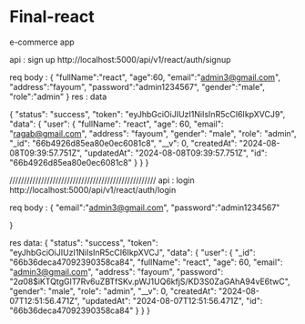 # Final-react


e-commerce app

api : sign up
http://localhost:5000/api/v1/react/auth/signup

req body :
{
"fullName":"react",
"age":60,
"email":"admin3@gmail.com",
"address":"fayoum",
"password":"admin1234567",
"gender":"male",
"role":"admin"
}
res : data

{
    "status": "success",
    "token": "eyJhbGciOiJIUzI1NiIsInR5cCI6IkpXVCJ9",
    "data": {
        "user": {
            "fullName": "react",
            "age": 60,
            "email": "ragab@gmail.com",
            "address": "fayoum",
            "gender": "male",
            "role": "admin",
            "_id": "66b4926d85ea80e0ec6081c8",
            "__v": 0,
            "createdAt": "2024-08-08T09:39:57.751Z",
            "updatedAt": "2024-08-08T09:39:57.751Z",
            "id": "66b4926d85ea80e0ec6081c8"
        }
    }
}

///////////////////////////////////////////////////
api : login
http://localhost:5000/api/v1/react/auth/login

req body :
{
"email":"admin3@gmail.com",
"password":"admin1234567"

}

res data:
{
    "status": "success",
    "token": "eyJhbGciOiJIUzI1NiIsInR5cCI6IkpXVCJ",
    "data": {
        "user": {
            "_id": "66b36deca47092390358ca84",
            "fullName": "react",
            "age": 60,
            "email": "admin3@gmail.com",
            "address": "fayoum",
            "password": "$2a$08$iKTQtgGlT7Rv6uZBTfSKv.pWJ1UQ6kfjS/KD3S0ZaGAhA94vE6twC",
            "gender": "male",
            "role": "admin",
            "__v": 0,
            "createdAt": "2024-08-07T12:51:56.471Z",
            "updatedAt": "2024-08-07T12:51:56.471Z",
            "id": "66b36deca47092390358ca84"
        }
    }
}